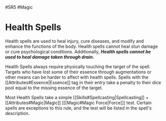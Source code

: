 #SR5 #Magic
# Health Spells
Health spells are used to heal injury, cure diseases, and modify and enhance the functions of the body. Health spells cannot heal stun damage or cure psychological conditions. Additionally,  ***Health spells cannot be used to heal damage taken through drain.***

Health Spells always require physically touching the target of the spell. Targets who have lost some of their essence through augmentations or other means can be harder to affect with health spells. Spells with the [[Attributes#Essence|Essence]] tag in their entry take a penalty to their dice pool equal to the missing essence of the target.

Most Health Spells take a simple [[Skills#Spellcasting|Spellcasting]] + [[Attributes#Magic|Magic]] \[[[Magic#Magic Force|Force]]\] test. Certain spells are exceptions to this rule, and the test will be listed in the spell's description.